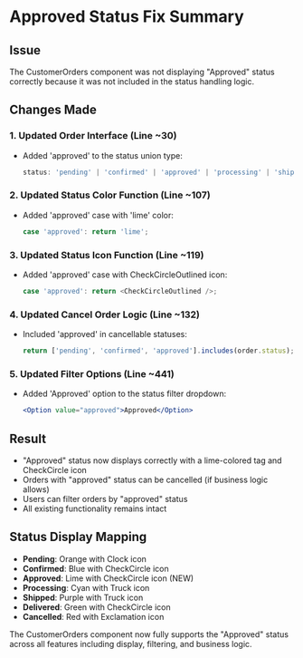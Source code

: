 # Approved Status Fix Summary

## Issue
The CustomerOrders component was not displaying "Approved" status correctly because it was not included in the status handling logic.

## Changes Made

### 1. Updated Order Interface (Line ~30)
- Added 'approved' to the status union type:
  ```typescript
  status: 'pending' | 'confirmed' | 'approved' | 'processing' | 'shipped' | 'delivered' | 'cancelled';
  ```

### 2. Updated Status Color Function (Line ~107)
- Added 'approved' case with 'lime' color:
  ```typescript
  case 'approved': return 'lime';
  ```

### 3. Updated Status Icon Function (Line ~119)
- Added 'approved' case with CheckCircleOutlined icon:
  ```typescript
  case 'approved': return <CheckCircleOutlined />;
  ```

### 4. Updated Cancel Order Logic (Line ~132)
- Included 'approved' in cancellable statuses:
  ```typescript
  return ['pending', 'confirmed', 'approved'].includes(order.status);
  ```

### 5. Updated Filter Options (Line ~441)
- Added 'Approved' option to the status filter dropdown:
  ```jsx
  <Option value="approved">Approved</Option>
  ```

## Result
- "Approved" status now displays correctly with a lime-colored tag and CheckCircle icon
- Orders with "approved" status can be cancelled (if business logic allows)
- Users can filter orders by "approved" status
- All existing functionality remains intact

## Status Display Mapping
- **Pending**: Orange with Clock icon
- **Confirmed**: Blue with CheckCircle icon
- **Approved**: Lime with CheckCircle icon (NEW)
- **Processing**: Cyan with Truck icon
- **Shipped**: Purple with Truck icon
- **Delivered**: Green with CheckCircle icon
- **Cancelled**: Red with Exclamation icon

The CustomerOrders component now fully supports the "Approved" status across all features including display, filtering, and business logic.
